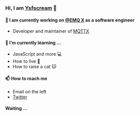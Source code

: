 ### Hi, I am [Ysfscream](https://ysfscream.xyz) 😬

#### 🔭 I am currently working on [@EMQ X](https://emqx.io) as a software engineer

- Developer and maintainer of [MQTTX](https://mqttx.app)

#### 🌱 I’m currently learning ...

- JavaScript and more 💻
- How to live 🍷
- How to raise a cat 🐱

#### 📫 How to reach me

- Email on the left
- [Twitter](https://twitter.com/biantoumy)

#### Waiting ...
